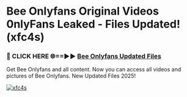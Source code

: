 # Bee Onlyfans Original Videos 0nlyFans Leaked - Files Updated! (xfc4s)

<h3>🔴 CLICK HERE 🌐==►► <a href="https://tinyurl.com/2jnfzry5" rel="nofollow">Bee Onlyfans Updated Files</a></h3>

Get Bee Onlyfans and all content. Now you can access all videos and pictures of Bee Onlyfans. New Updated Files 2025!

[![xfc4s](https://i.imgur.com/GyGTBgg.gif)](https://tinyurl.com/2jnfzry5)
